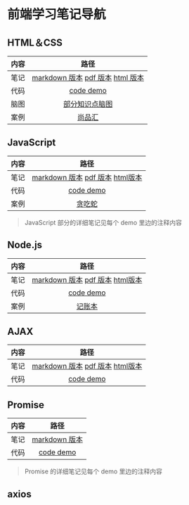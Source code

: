 # 前端学习笔记导航

## HTML＆CSS

| 内容  |                                                           路径                                                            |
| :---: | :-----------------------------------------------------------------------------------------------------------------------: |
| 笔记  | [markdown 版本](./1-HTML+CSS/HTML+CSS.md)  [pdf 版本](./1-HTML+CSS/HTML+CSS.pdf)  [html 版本](./1-HTML+CSS/HTML+CSS.html) |
| 代码  |                                              [code demo](./1-HTML+CSS/CODES)                                              |
| 脑图  |                                           [部分知识点脑图](./1-HTML+CSS/MINDS)                                            |
| 案例  |                                            [尚品汇](./1-HTML+CSS/CODES/尚品汇)                                            |

## JavaScript

| 内容  |                                                                 路径                                                                 |
| :---: | :----------------------------------------------------------------------------------------------------------------------------------: |
| 笔记  | [markdown 版本](./2-JavaScript/JavaScript.md)  [pdf 版本](./2-JavaScript/JavaScript.pdf)  [html版本](./2-JavaScript/JavaScript.html) |
| 代码  |                                                  [code demo](./2-JavaScript/CODES)                                                   |
| 案例  |                                             [贪吃蛇](./2-JavaScript/CODES/练习：贪吃蛇)                                              |

> JavaScript 部分的详细笔记见每个 demo 里边的注释内容

## Node.js

| 内容  |                                                        路径                                                        |
| :---: | :----------------------------------------------------------------------------------------------------------------: |
| 笔记  | [markdown 版本](./3-Node.js/Node.js.md)  [pdf 版本](./3-Node.js/Node.js.pdf)  [html版本](./3-Node.js/Node.js.html) |
| 代码  |                                           [code demo](./3-Node.js/CODES)                                           |
| 案例  |                                         [记账本](./3-Node.js/CODES/记账本)                                         |

## AJAX
| 内容 |                             路径                             |
| :--: | :----------------------------------------------------------: |
| 笔记 | [markdown 版本](./4-Ajax/Ajax.md)  [pdf 版本](./4-Ajax/Ajax.pdf)  [html版本](./4-Ajax/Ajax.html) |
| 代码 |                 [code demo](./4-Ajax/CODES)                  |

## Promise

| 内容 |                  路径                   |
| :--: | :-------------------------------------: |
| 笔记 | [markdown 版本](./5-Promise/Promise.md) |
| 代码 |     [code demo](./5-Promise/CODES)      |

> Promise 的详细笔记见每个 demo 里边的注释内容

## axios

